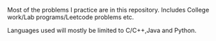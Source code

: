 Most of the problems I practice are in this repository. Includes College work/Lab programs/Leetcode problems etc.

Languages used will mostly be limited to C/C++,Java and Python.

